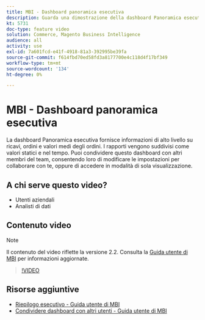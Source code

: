 ```yaml
---
title: MBI - Dashboard panoramica esecutiva
description: Guarda una dimostrazione della dashboard Panoramica esecutiva fornita da MBI.
kt: 5731
doc-type: feature video
solution: Commerce, Magento Business Intelligence
audience: all
activity: use
exl-id: 7a601fcd-e41f-4918-81a3-392995be39fa
source-git-commit: f614fbd70ed58fd3a8177700e4c118d4f17bf349
workflow-type: tm+mt
source-wordcount: '134'
ht-degree: 0%

---
```


# MBI - Dashboard panoramica esecutiva

La dashboard Panoramica esecutiva fornisce informazioni di alto livello su ricavi, ordini e valori medi degli ordini. I rapporti vengono suddivisi come valori statici e nel tempo. Puoi condividere questo dashboard con altri membri del team, consentendo loro di modificare le impostazioni per collaborare con te, oppure di accedere in modalità di sola visualizzazione.

## A chi serve questo video?

- Utenti aziendali
- Analisti di dati

## Contenuto video

>[!NOTE]
>
>Il contenuto del video riflette la versione 2.2. Consulta la [Guida utente di MBI](https://experienceleague.adobe.com/docs/commerce-business-intelligence/mbi/guide-overview.html) per informazioni aggiornate.

>[!VIDEO](https://video.tv.adobe.com/v/35986?quality=12&learn=on)

## Risorse aggiuntive

- [Riepilogo esecutivo - Guida utente di MBI](https://experienceleague.adobe.com/docs/commerce-business-intelligence/mbi/build/dashboards/dashboards-pro.html#executive-summary-(guest-checkout-allowed))
- [Condividere dashboard con altri utenti - Guida utente di MBI](https://experienceleague.adobe.com/docs/commerce-business-intelligence/mbi/build/dashboards/share-dashboard-with-users.html)
